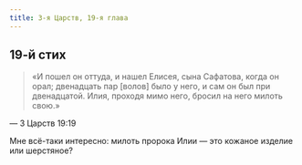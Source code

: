 ```yaml
---
title: 3-я Царств, 19-я глава
---
```


## 19-й стих

> «И пошел он оттуда, и нашел Елисея, сына Сафатова, когда он орал; двенадцать пар [волов]
> было у него, и сам он был при двенадцатой. Илия, проходя мимо него, бросил на него
> милоть свою.»

— 3 Царств 19:19

Мне всё-таки интересно: милоть пророка Илии — это кожаное изделие или шерстяное?
